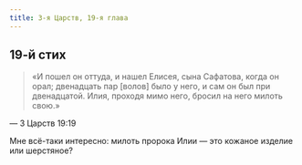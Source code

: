 ```yaml
---
title: 3-я Царств, 19-я глава
---
```


## 19-й стих

> «И пошел он оттуда, и нашел Елисея, сына Сафатова, когда он орал; двенадцать пар [волов]
> было у него, и сам он был при двенадцатой. Илия, проходя мимо него, бросил на него
> милоть свою.»

— 3 Царств 19:19

Мне всё-таки интересно: милоть пророка Илии — это кожаное изделие или шерстяное?
